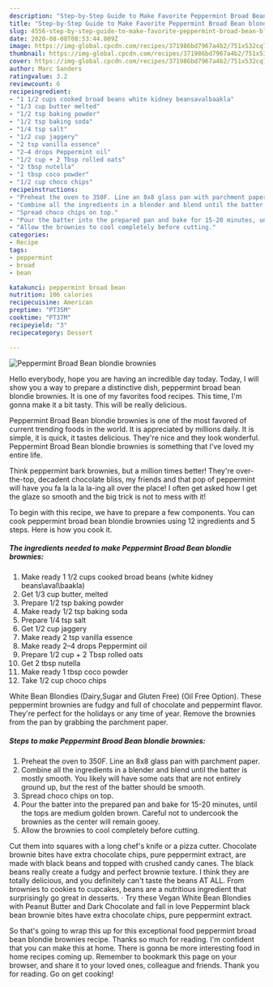 ```yaml
---
description: "Step-by-Step Guide to Make Favorite Peppermint Broad Bean blondie brownies"
title: "Step-by-Step Guide to Make Favorite Peppermint Broad Bean blondie brownies"
slug: 4556-step-by-step-guide-to-make-favorite-peppermint-broad-bean-blondie-brownies
date: 2020-08-08T08:53:44.809Z
image: https://img-global.cpcdn.com/recipes/371986bd7967a4b2/751x532cq70/peppermint-broad-bean-blondie-brownies-recipe-main-photo.jpg
thumbnail: https://img-global.cpcdn.com/recipes/371986bd7967a4b2/751x532cq70/peppermint-broad-bean-blondie-brownies-recipe-main-photo.jpg
cover: https://img-global.cpcdn.com/recipes/371986bd7967a4b2/751x532cq70/peppermint-broad-bean-blondie-brownies-recipe-main-photo.jpg
author: Marc Sanders
ratingvalue: 3.2
reviewcount: 6
recipeingredient:
- "1 1/2 cups cooked broad beans white kidney beansavalbaakla"
- "1/3 cup butter melted"
- "1/2 tsp baking powder"
- "1/2 tsp baking soda"
- "1/4 tsp salt"
- "1/2 cup jaggery"
- "2 tsp vanilla essence"
- "2–4 drops Peppermint oil"
- "1/2 cup + 2 Tbsp rolled oats"
- "2 tbsp nutella"
- "1 tbsp coco powder"
- "1/2 cup choco chips"
recipeinstructions:
- "Preheat the oven to 350F. Line an 8x8 glass pan with parchment paper."
- "Combine all the ingredients in a blender and blend until the batter is mostly smooth. You likely will have some oats that are not entirely ground up, but the rest of the batter should be smooth."
- "Spread choco chips on top."
- "Pour the batter into the prepared pan and bake for 15-20 minutes, until the tops are medium golden brown. Careful not to undercook the brownies as the center will remain gooey."
- "Allow the brownies to cool completely before cutting."
categories:
- Recipe
tags:
- peppermint
- broad
- bean

katakunci: peppermint broad bean 
nutrition: 106 calories
recipecuisine: American
preptime: "PT35M"
cooktime: "PT37M"
recipeyield: "3"
recipecategory: Dessert

---
```



![Peppermint Broad Bean blondie brownies](https://img-global.cpcdn.com/recipes/371986bd7967a4b2/751x532cq70/peppermint-broad-bean-blondie-brownies-recipe-main-photo.jpg)

Hello everybody, hope you are having an incredible day today. Today, I will show you a way to prepare a distinctive dish, peppermint broad bean blondie brownies. It is one of my favorites food recipes. This time, I'm gonna make it a bit tasty. This will be really delicious.

Peppermint Broad Bean blondie brownies is one of the most favored of current trending foods in the world. It is appreciated by millions daily. It is simple, it is quick, it tastes delicious. They're nice and they look wonderful. Peppermint Broad Bean blondie brownies is something that I've loved my entire life.

Think peppermint bark brownies, but a million times better! They&#39;re over-the-top, decadent chocolate bliss, my friends and that pop of peppermint will have you fa la la la la-ing all over the place! I often get asked how I get the glaze so smooth and the big trick is not to mess with it!


To begin with this recipe, we have to prepare a few components. You can cook peppermint broad bean blondie brownies using 12 ingredients and 5 steps. Here is how you cook it.

<!--inarticleads1-->

##### The ingredients needed to make Peppermint Broad Bean blondie brownies:

1. Make ready 1 1/2 cups cooked broad beans (white kidney beans\aval\baakla)
1. Get 1/3 cup butter, melted
1. Prepare 1/2 tsp baking powder
1. Make ready 1/2 tsp baking soda
1. Prepare 1/4 tsp salt
1. Get 1/2 cup jaggery
1. Make ready 2 tsp vanilla essence
1. Make ready 2–4 drops Peppermint oil
1. Prepare 1/2 cup + 2 Tbsp rolled oats
1. Get 2 tbsp nutella
1. Make ready 1 tbsp coco powder
1. Take 1/2 cup choco chips


White Bean Blondies (Dairy,Sugar and Gluten Free) (Oil Free Option). These peppermint brownies are fudgy and full of chocolate and peppermint flavor. They&#39;re perfect for the holidays or any time of year. Remove the brownies from the pan by grabbing the parchment paper. 

<!--inarticleads2-->

##### Steps to make Peppermint Broad Bean blondie brownies:

1. Preheat the oven to 350F. Line an 8x8 glass pan with parchment paper.
1. Combine all the ingredients in a blender and blend until the batter is mostly smooth. You likely will have some oats that are not entirely ground up, but the rest of the batter should be smooth.
1. Spread choco chips on top.
1. Pour the batter into the prepared pan and bake for 15-20 minutes, until the tops are medium golden brown. Careful not to undercook the brownies as the center will remain gooey.
1. Allow the brownies to cool completely before cutting.


Cut them into squares with a long chef&#39;s knife or a pizza cutter. Chocolate brownie bites have extra chocolate chips, pure peppermint extract, are made with black beans and topped with crushed candy canes. The black beans really create a fudgy and perfect brownie texture. I think they are totally delicious, and you definitely can&#39;t taste the beans AT ALL. From brownies to cookies to cupcakes, beans are a nutritious ingredient that surprisingly go great in desserts. · Try these Vegan White Bean Blondies with Peanut Butter and Dark Chocolate and fall in love Peppermint black bean brownie bites have extra chocolate chips, pure peppermint extract. 

So that's going to wrap this up for this exceptional food peppermint broad bean blondie brownies recipe. Thanks so much for reading. I'm confident that you can make this at home. There is gonna be more interesting food in home recipes coming up. Remember to bookmark this page on your browser, and share it to your loved ones, colleague and friends. Thank you for reading. Go on get cooking!
